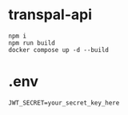 # transpal-api

```
npm i
npm run build
docker compose up -d --build
```

# .env

```
JWT_SECRET=your_secret_key_here
```